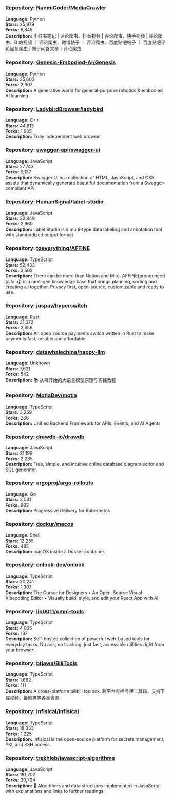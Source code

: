 ### **Repository:** [NanmiCoder/MediaCrawler](https://github.com/NanmiCoder/MediaCrawler)

**Language:** Python  
**Stars:** 25,979  
**Forks:** 6,845  
**Description:** 小红书笔记 | 评论爬虫、抖音视频 | 评论爬虫、快手视频 | 评论爬虫、B 站视频 ｜ 评论爬虫、微博帖子 ｜ 评论爬虫、百度贴吧帖子 ｜ 百度贴吧评论回复爬虫 | 知乎问答文章｜评论爬虫

### **Repository:** [Genesis-Embodied-AI/Genesis](https://github.com/Genesis-Embodied-AI/Genesis)

**Language:** Python  
**Stars:** 25,603  
**Forks:** 2,307  
**Description:** A generative world for general-purpose robotics & embodied AI learning.

### **Repository:** [LadybirdBrowser/ladybird](https://github.com/LadybirdBrowser/ladybird)

**Language:** C++  
**Stars:** 44,613  
**Forks:** 1,905  
**Description:** Truly independent web browser

### **Repository:** [swagger-api/swagger-ui](https://github.com/swagger-api/swagger-ui)

**Language:** JavaScript  
**Stars:** 27,743  
**Forks:** 9,137  
**Description:** Swagger UI is a collection of HTML, JavaScript, and CSS assets that dynamically generate beautiful documentation from a Swagger-compliant API.

### **Repository:** [HumanSignal/label-studio](https://github.com/HumanSignal/label-studio)

**Language:** JavaScript  
**Stars:** 22,849  
**Forks:** 2,860  
**Description:** Label Studio is a multi-type data labeling and annotation tool with standardized output format

### **Repository:** [toeverything/AFFiNE](https://github.com/toeverything/AFFiNE)

**Language:** TypeScript  
**Stars:** 52,433  
**Forks:** 3,505  
**Description:** There can be more than Notion and Miro. AFFiNE(pronounced [ə‘fain]) is a next-gen knowledge base that brings planning, sorting and creating all together. Privacy first, open-source, customizable and ready to use.

### **Repository:** [juspay/hyperswitch](https://github.com/juspay/hyperswitch)

**Language:** Rust  
**Stars:** 21,372  
**Forks:** 3,656  
**Description:** An open source payments switch written in Rust to make payments fast, reliable and affordable

### **Repository:** [datawhalechina/happy-llm](https://github.com/datawhalechina/happy-llm)

**Language:** Unknown  
**Stars:** 7,621  
**Forks:** 542  
**Description:** 📚 从零开始的大语言模型原理与实践教程

### **Repository:** [MotiaDev/motia](https://github.com/MotiaDev/motia)

**Language:** TypeScript  
**Stars:** 3,259  
**Forks:** 266  
**Description:** Unified Backend Framework for APIs, Events, and AI Agents

### **Repository:** [drawdb-io/drawdb](https://github.com/drawdb-io/drawdb)

**Language:** JavaScript  
**Stars:** 31,199  
**Forks:** 2,235  
**Description:** Free, simple, and intuitive online database diagram editor and SQL generator.

### **Repository:** [argoproj/argo-rollouts](https://github.com/argoproj/argo-rollouts)

**Language:** Go  
**Stars:** 3,081  
**Forks:** 983  
**Description:** Progressive Delivery for Kubernetes

### **Repository:** [dockur/macos](https://github.com/dockur/macos)

**Language:** Shell  
**Stars:** 12,255  
**Forks:** 485  
**Description:** macOS inside a Docker container.

### **Repository:** [onlook-dev/onlook](https://github.com/onlook-dev/onlook)

**Language:** TypeScript  
**Stars:** 20,241  
**Forks:** 1,307  
**Description:** The Cursor for Designers • An Open-Source Visual Vibecoding Editor • Visually build, style, and edit your React App with AI

### **Repository:** [iib0011/omni-tools](https://github.com/iib0011/omni-tools)

**Language:** TypeScript  
**Stars:** 4,065  
**Forks:** 197  
**Description:** Self-hosted collection of powerful web-based tools for everyday tasks. No ads, no tracking, just fast, accessible utilities right from your browser!

### **Repository:** [btjawa/BiliTools](https://github.com/btjawa/BiliTools)

**Language:** TypeScript  
**Stars:** 1,882  
**Forks:** 111  
**Description:** A cross-platform bilibili toolbox. 跨平台哔哩哔哩工具箱，支持下载视频、番剧等等各类资源

### **Repository:** [Infisical/infisical](https://github.com/Infisical/infisical)

**Language:** TypeScript  
**Stars:** 18,333  
**Forks:** 1,225  
**Description:** Infisical is the open-source platform for secrets management, PKI, and SSH access.

### **Repository:** [trekhleb/javascript-algorithms](https://github.com/trekhleb/javascript-algorithms)

**Language:** JavaScript  
**Stars:** 191,702  
**Forks:** 30,704  
**Description:** 📝 Algorithms and data structures implemented in JavaScript with explanations and links to further readings

